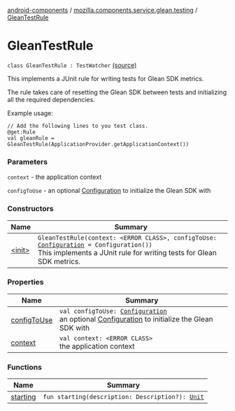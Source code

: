 [android-components](../../index.md) / [mozilla.components.service.glean.testing](../index.md) / [GleanTestRule](./index.md)

# GleanTestRule

`class GleanTestRule : TestWatcher` [(source)](https://github.com/mozilla-mobile/android-components/blob/master/components/service/glean/src/main/java/mozilla/components/service/glean/testing/GleanTestRule.kt#L33)

This implements a JUnit rule for writing tests for Glean SDK metrics.

The rule takes care of resetting the Glean SDK between tests and
initializing all the required dependencies.

Example usage:

```
// Add the following lines to you test class.
@get:Rule
val gleanRule = GleanTestRule(ApplicationProvider.getApplicationContext())
```

### Parameters

`context` - the application context

`configToUse` - an optional [Configuration](../../mozilla.components.service.glean.config/-configuration/index.md) to initialize the Glean SDK with

### Constructors

| Name | Summary |
|---|---|
| [&lt;init&gt;](-init-.md) | `GleanTestRule(context: <ERROR CLASS>, configToUse: `[`Configuration`](../../mozilla.components.service.glean.config/-configuration/index.md)` = Configuration())`<br>This implements a JUnit rule for writing tests for Glean SDK metrics. |

### Properties

| Name | Summary |
|---|---|
| [configToUse](config-to-use.md) | `val configToUse: `[`Configuration`](../../mozilla.components.service.glean.config/-configuration/index.md)<br>an optional [Configuration](../../mozilla.components.service.glean.config/-configuration/index.md) to initialize the Glean SDK with |
| [context](context.md) | `val context: <ERROR CLASS>`<br>the application context |

### Functions

| Name | Summary |
|---|---|
| [starting](starting.md) | `fun starting(description: Description?): `[`Unit`](https://kotlinlang.org/api/latest/jvm/stdlib/kotlin/-unit/index.html) |
